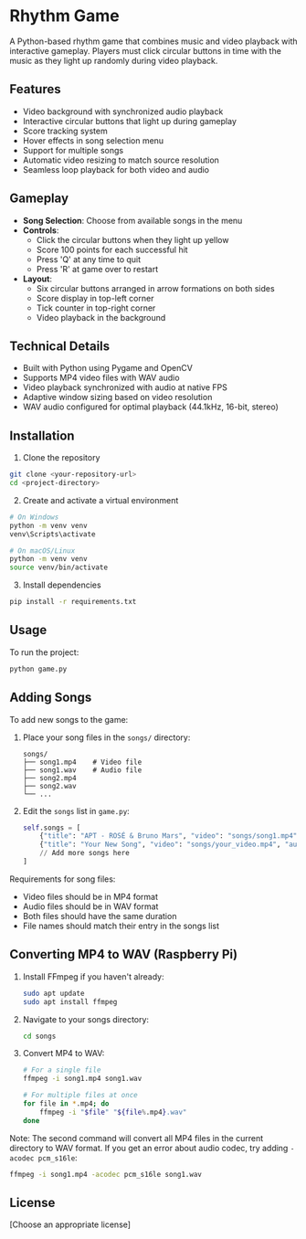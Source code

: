 # Rhythm Game

A Python-based rhythm game that combines music and video playback with interactive gameplay. Players must click circular buttons in time with the music as they light up randomly during video playback.

## Features

- Video background with synchronized audio playback
- Interactive circular buttons that light up during gameplay
- Score tracking system
- Hover effects in song selection menu
- Support for multiple songs
- Automatic video resizing to match source resolution
- Seamless loop playback for both video and audio

## Gameplay

- **Song Selection**: Choose from available songs in the menu
- **Controls**: 
  - Click the circular buttons when they light up yellow
  - Score 100 points for each successful hit
  - Press 'Q' at any time to quit
  - Press 'R' at game over to restart
- **Layout**:
  - Six circular buttons arranged in arrow formations on both sides
  - Score display in top-left corner
  - Tick counter in top-right corner
  - Video playback in the background

## Technical Details

- Built with Python using Pygame and OpenCV
- Supports MP4 video files with WAV audio
- Video playback synchronized with audio at native FPS
- Adaptive window sizing based on video resolution
- WAV audio configured for optimal playback (44.1kHz, 16-bit, stereo)

## Installation

1. Clone the repository

```bash
git clone <your-repository-url>
cd <project-directory>
```

2. Create and activate a virtual environment
```bash
# On Windows
python -m venv venv
venv\Scripts\activate

# On macOS/Linux
python -m venv venv
source venv/bin/activate
```

3. Install dependencies
```bash
pip install -r requirements.txt
```

## Usage

To run the project:
```bash
python game.py
```

## Adding Songs

To add new songs to the game:

1. Place your song files in the `songs/` directory:
   ```
   songs/
   ├── song1.mp4    # Video file
   ├── song1.wav    # Audio file
   ├── song2.mp4
   ├── song2.wav
   └── ...
   ```

2. Edit the `songs` list in `game.py`:
   ```python
   self.songs = [
       {"title": "APT - ROSÉ & Bruno Mars", "video": "songs/song1.mp4", "audio": "songs/song1.wav", "pattern": []},
       {"title": "Your New Song", "video": "songs/your_video.mp4", "audio": "songs/your_audio.wav", "pattern": []},
       // Add more songs here
   ]
   ```

Requirements for song files:
- Video files should be in MP4 format
- Audio files should be in WAV format
- Both files should have the same duration
- File names should match their entry in the songs list

## Converting MP4 to WAV (Raspberry Pi)

1. Install FFmpeg if you haven't already:
   ```bash
   sudo apt update
   sudo apt install ffmpeg
   ```

2. Navigate to your songs directory:
   ```bash
   cd songs
   ```

3. Convert MP4 to WAV:
   ```bash
   # For a single file
   ffmpeg -i song1.mp4 song1.wav

   # For multiple files at once
   for file in *.mp4; do
       ffmpeg -i "$file" "${file%.mp4}.wav"
   done
   ```

Note: The second command will convert all MP4 files in the current directory to WAV format.
If you get an error about audio codec, try adding `-acodec pcm_s16le`:
```bash
ffmpeg -i song1.mp4 -acodec pcm_s16le song1.wav
```

## License

[Choose an appropriate license]
